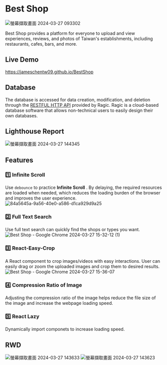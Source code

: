 # Best Shop

![螢幕擷取畫面 2024-03-27 093302](https://github.com/JamesChenTW09/BestShop/assets/92699251/ea04d9cc-d90e-4bea-817a-0801e9d25ab3)

Best Shop provides a platform for everyone to upload and view experiences, reviews, and photos of Taiwan's establishments, including restaurants, cafes, bars, and more.

## Live Demo

https://jameschentw09.github.io/BestShop

## Database

The database is accessed for data creation, modification, and deletion through the [RESTFUL HTTP API](https://www.ragic.com/intl/zh-TW/doc-api) provided by Ragic. Ragic is a cloud-based database software that allows non-technical users to easily design their own databases.

## Lighthouse Report
![螢幕擷取畫面 2024-03-27 144345](https://github.com/JamesChenTW09/BestShop/assets/92699251/40e0bce1-5846-409a-ba45-9b2441e8d931)


## Features

### 1️⃣ Infinite Scroll
Use `debounce` to practice  **Infinite Scroll** . By delaying, the required resources are loaded when needed, which reduces the loading burden of the browser and improves the user experience.
![84a5645a-9a56-40e0-a586-d1ca929d9a25](https://github.com/JamesChenTW09/BestShop/assets/92699251/1f9834ef-882d-4a4a-a54a-c24883d419cd)

### 2️⃣ Full Text Search
Use full text search can quickly find the shops or types you want.
![Best Shop - Google Chrome 2024-03-27 15-32-12 (1)](https://github.com/JamesChenTW09/BestShop/assets/92699251/1155ebb7-1c41-464c-9da2-d6f9994c7742)

### 3️⃣ React-Easy-Crop
A React component to crop images/videos with easy interactions. User can easily drag or zoom the uploaded images and crop them to desired results.
![Best Shop - Google Chrome 2024-03-27 15-36-07](https://github.com/JamesChenTW09/BestShop/assets/92699251/012b81c5-5e34-44c0-86c7-b4a7cac1daf6)

### 4️⃣ Compression Ratio of Image
Adjusting the compression ratio of the image helps reduce the file size of the image and increase the webpage loading speed.

### 5️⃣ React Lazy
Dynamically import componets to increase loading speed. 

## RWD
![螢幕擷取畫面 2024-03-27 143633](https://github.com/JamesChenTW09/BestShop/assets/92699251/fd2285f3-fd1d-4d1d-a0f7-888f670ae177)  ![螢幕擷取畫面 2024-03-27 143623](https://github.com/JamesChenTW09/BestShop/assets/92699251/07f9eacc-951d-472f-887b-39e3aab84ce6)




